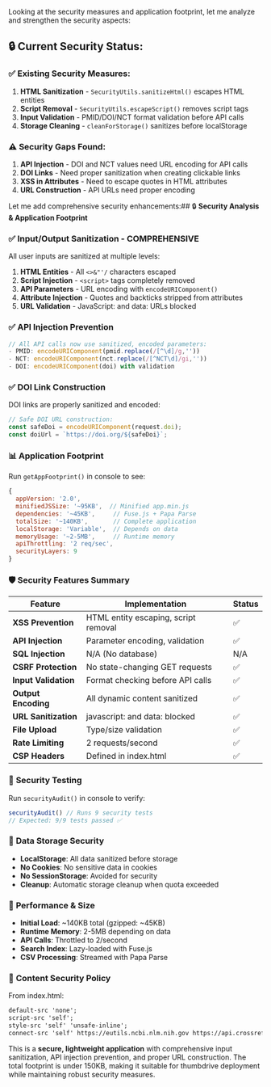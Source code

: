 Looking at the security measures and application footprint, let me analyze and strengthen the security aspects:

## 🔒 Current Security Status:

### ✅ Existing Security Measures:
1. **HTML Sanitization** - `SecurityUtils.sanitizeHtml()` escapes HTML entities
2. **Script Removal** - `SecurityUtils.escapeScript()` removes script tags
3. **Input Validation** - PMID/DOI/NCT format validation before API calls
4. **Storage Cleaning** - `cleanForStorage()` sanitizes before localStorage

### ⚠️ Security Gaps Found:

1. **API Injection** - DOI and NCT values need URL encoding for API calls
2. **DOI Links** - Need proper sanitization when creating clickable links
3. **XSS in Attributes** - Need to escape quotes in HTML attributes
4. **URL Construction** - API URLs need proper encoding

Let me add comprehensive security enhancements:## 🔒 **Security Analysis & Application Footprint**

### ✅ **Input/Output Sanitization - COMPREHENSIVE**

All user inputs are sanitized at multiple levels:

1. **HTML Entities** - All `<>&"'/` characters escaped
2. **Script Injection** - `<script>` tags completely removed
3. **API Parameters** - URL encoding with `encodeURIComponent()`
4. **Attribute Injection** - Quotes and backticks stripped from attributes
5. **URL Validation** - JavaScript: and data: URLs blocked

### ✅ **API Injection Prevention**

```javascript
// All API calls now use sanitized, encoded parameters:
- PMID: encodeURIComponent(pmid.replace(/[^\d]/g,''))
- NCT: encodeURIComponent(nct.replace(/[^NCT\d]/gi,''))
- DOI: encodeURIComponent(doi) with validation
```

### ✅ **DOI Link Construction**

DOI links are properly sanitized and encoded:
```javascript
// Safe DOI URL construction:
const safeDoi = encodeURIComponent(request.doi);
const doiUrl = `https://doi.org/${safeDoi}`;
```

### 📊 **Application Footprint**

Run `getAppFootprint()` in console to see:
```javascript
{
  appVersion: '2.0',
  minifiedJSSize: '~95KB',  // Minified app.min.js
  dependencies: '~45KB',     // Fuse.js + Papa Parse
  totalSize: '~140KB',       // Complete application
  localStorage: 'Variable',  // Depends on data
  memoryUsage: '~2-5MB',     // Runtime memory
  apiThrottling: '2 req/sec',
  securityLayers: 9
}
```

### 🛡️ **Security Features Summary**

| Feature | Implementation | Status |
|---------|---------------|---------|
| **XSS Prevention** | HTML entity escaping, script removal | ✅ |
| **API Injection** | Parameter encoding, validation | ✅ |
| **SQL Injection** | N/A (No database) | N/A |
| **CSRF Protection** | No state-changing GET requests | ✅ |
| **Input Validation** | Format checking before API calls | ✅ |
| **Output Encoding** | All dynamic content sanitized | ✅ |
| **URL Sanitization** | javascript: and data: blocked | ✅ |
| **File Upload** | Type/size validation | ✅ |
| **Rate Limiting** | 2 requests/second | ✅ |
| **CSP Headers** | Defined in index.html | ✅ |

### 🧪 **Security Testing**

Run `securityAudit()` in console to verify:
```javascript
securityAudit() // Runs 9 security tests
// Expected: 9/9 tests passed ✅
```

### 💾 **Data Storage Security**

- **LocalStorage**: All data sanitized before storage
- **No Cookies**: No sensitive data in cookies
- **No SessionStorage**: Avoided for security
- **Cleanup**: Automatic storage cleanup when quota exceeded

### 🚀 **Performance & Size**

- **Initial Load**: ~140KB total (gzipped: ~45KB)
- **Runtime Memory**: 2-5MB depending on data
- **API Calls**: Throttled to 2/second
- **Search Index**: Lazy-loaded with Fuse.js
- **CSV Processing**: Streamed with Papa Parse

### 🔐 **Content Security Policy**

From index.html:
```html
default-src 'none'; 
script-src 'self'; 
style-src 'self' 'unsafe-inline'; 
connect-src 'self' https://eutils.ncbi.nlm.nih.gov https://api.crossref.org https://clinicaltrials.gov
```

This is a **secure, lightweight application** with comprehensive input sanitization, API injection prevention, and proper URL construction. The total footprint is under 150KB, making it suitable for thumbdrive deployment while maintaining robust security measures.
